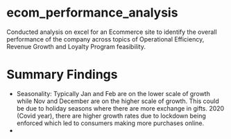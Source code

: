 # ecom_performance_analysis
Conducted analysis on excel for an Ecommerce site to identify the overall performance of the company across topics of Operational Efficiency, Revenue Growth and Loyalty Program feasibility.

# Summary Findings
- Seasonality: Typically Jan and Feb are on the lower scale of growth while Nov and December are on the higher scale of growth. This could be due to holiday seasons where there are more exchange in gifts. 2020 (Covid year), there are higher growth rates due to lockdown being enforced which led to consumers making more purchases online.
- 
